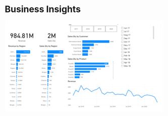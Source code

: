 # Business Insights

![alt text](https://github.com/diransuraj/business-insights/blob/main/powerbi-dash1.png?raw=true)
